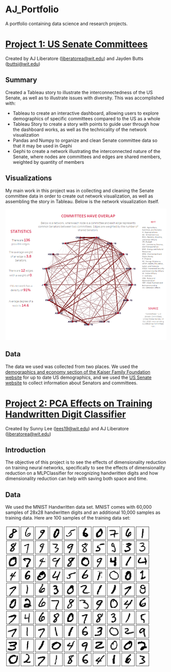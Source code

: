 # AJ_Portfolio
A portfolio containing data science and research projects.

# [Project 1: US Senate Committees](https://github.com/liberatorea94/US-Senate-Committees)
Created by AJ Liberatore (liberatorea@wit.edu) and Jayden Butts (buttsj@wit.edu)

## Summary
Created a Tableau story to illustrate the interconnectedness of the US Senate, as well as to illustrate issues with diversity. This was accomplished with:
* Tableau to create an interactive dashboard, allowing users to explore demographics of specific committees compared to the US as a whole
* Tableau Story to create a story with points to guide user through how the dashboard works, as well as the technicality of the network visualization
* Pandas and Numpy to organize and clean Senate committee data so that it may be used in Gephi
* Gephi to create a network illustrating the interconnected nature of the Senate, where nodes are committees and edges are shared members, weighted by quantity of members

## Visualizations
My main work in this project was in collecting and cleaning the Senate committee data in order to create out network visualization, as well as assembling the story in Tableau. Below is the network visualization itself.

![](/images/Committee_Network.png)

## Data
The data we used was collected from two places. We used the [demographics and economy section of the Kaiser Family Foundation website](https://www.kff.org/state-category/demographics-and-the-economy/) for up to date US demographics, and we used the [US Senate website](https://www.senate.gov/reference/stats_and_lists.htm) to collect information about Senators and committees.

# [Project 2: PCA Effects on Training Handwritten Digit Classifier](https://github.com/lees19atwit/DS-Final)
Created by Sunny Lee (lees19@wit.edu) and AJ Liberatore (liberatorea@wit.edu)

## Introduction
The objective of this project is to see the effects of dimensionality reduction on training neural networks, specifically to see the effects of dimensionality reduction on a MLPClassifier for recognizing handwritten digits and how dimensionality reduction can help with saving both space and time. 

## Data
We used the MNIST Handwritten data set. MNIST comes with 60,000 samples of 28x28 handwritten digits and an additional 10,000 samples as training data. Here are 100 samples of the training data set:

![](/images/mnist.png)
